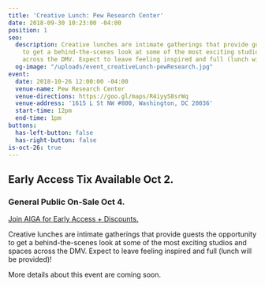 ```yaml
---
title: 'Creative Lunch: Pew Research Center'
date: 2018-09-30 10:23:00 -04:00
position: 1
seo:
  description: Creative lunches are intimate gatherings that provide guests the opportunity
    to get a behind-the-scenes look at some of the most exciting studios and spaces
    across the DMV. Expect to leave feeling inspired and full (lunch will be provided)!
  og-image: "/uploads/event_creativeLunch-pewResearch.jpg"
event:
  date: 2018-10-26 12:00:00 -04:00
  venue-name: Pew Research Center
  venue-directions: https://goo.gl/maps/R4iyyS8srWq
  venue-address: '1615 L St NW #800, Washington, DC 20036'
  start-time: 12pm
  end-time: 1pm
buttons:
  has-left-button: false
  has-right-button: false
is-oct-26: true
---
```


## Early Access Tix Available Oct 2. 
### General Public On-Sale Oct 4.
[Join AIGA for Early Access + Discounts.](http://dc.aiga.org/membership/membership-rates/)


Creative lunches are intimate gatherings that provide guests the opportunity to get a behind-the-scenes look at some of the most exciting studios and spaces across the DMV. Expect to leave feeling inspired and full (lunch will be provided)!

More details about this event are coming soon.
